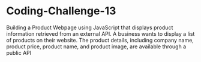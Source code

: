 # Coding-Challenge-13
Building a Product Webpage using JavaScript that displays product information retrieved from an external API. A business wants to display a list of products on their website. The product details, including company name, product price, product name, and product image, are available through a public API
